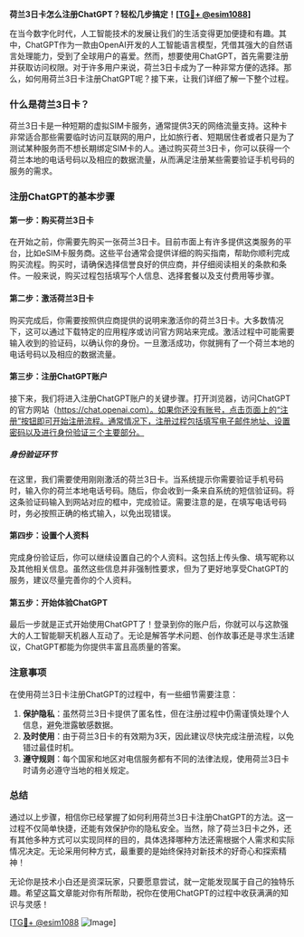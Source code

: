 **荷兰3日卡怎么注册ChatGPT？轻松几步搞定！[[TG💪+ @esim1088](https://t.me/s/esim1088)]**

在当今数字化时代，人工智能技术的发展让我们的生活变得更加便捷和有趣。其中，ChatGPT作为一款由OpenAI开发的人工智能语言模型，凭借其强大的自然语言处理能力，受到了全球用户的喜爱。然而，想要使用ChatGPT，首先需要注册并获取访问权限。对于许多用户来说，荷兰3日卡成为了一种非常方便的选择。那么，如何用荷兰3日卡注册ChatGPT呢？接下来，让我们详细了解一下整个过程。

### 什么是荷兰3日卡？

荷兰3日卡是一种短期的虚拟SIM卡服务，通常提供3天的网络流量支持。这种卡非常适合那些需要临时访问互联网的用户，比如旅行者、短期居住者或者只是为了测试某种服务而不想长期绑定SIM卡的人。通过购买荷兰3日卡，你可以获得一个荷兰本地的电话号码以及相应的数据流量，从而满足注册某些需要验证手机号码的服务的需求。

### 注册ChatGPT的基本步骤

#### 第一步：购买荷兰3日卡

在开始之前，你需要先购买一张荷兰3日卡。目前市面上有许多提供这类服务的平台，比如eSIM卡服务商。这些平台通常会提供详细的购买指南，帮助你顺利完成购买流程。购买时，请确保选择信誉良好的供应商，并仔细阅读相关的条款和条件。一般来说，购买过程包括填写个人信息、选择套餐以及支付费用等步骤。

#### 第二步：激活荷兰3日卡

购买完成后，你需要按照供应商提供的说明来激活你的荷兰3日卡。大多数情况下，这可以通过下载特定的应用程序或访问官方网站来完成。激活过程中可能需要输入收到的验证码，以确认你的身份。一旦激活成功，你就拥有了一个荷兰本地的电话号码以及相应的数据流量。

#### 第三步：注册ChatGPT账户

接下来，我们将进入注册ChatGPT账户的关键步骤。打开浏览器，访问ChatGPT的官方网站（https://chat.openai.com）。如果你还没有账号，点击页面上的“注册”按钮即可开始注册流程。通常情况下，注册过程包括填写电子邮件地址、设置密码以及进行身份验证三个主要部分。

##### 身份验证环节

在这里，我们需要使用刚刚激活的荷兰3日卡。当系统提示你需要验证手机号码时，输入你的荷兰本地电话号码。随后，你会收到一条来自系统的短信验证码。将这条验证码输入到网站对应的框中，完成验证。需要注意的是，在填写电话号码时，务必按照正确的格式输入，以免出现错误。

#### 第四步：设置个人资料

完成身份验证后，你可以继续设置自己的个人资料。这包括上传头像、填写昵称以及其他相关信息。虽然这些信息并非强制性要求，但为了更好地享受ChatGPT的服务，建议尽量完善你的个人资料。

#### 第五步：开始体验ChatGPT

最后一步就是正式开始使用ChatGPT了！登录到你的账户后，你就可以与这款强大的人工智能聊天机器人互动了。无论是解答学术问题、创作故事还是寻求生活建议，ChatGPT都能为你提供丰富且高质量的答案。

### 注意事项

在使用荷兰3日卡注册ChatGPT的过程中，有一些细节需要注意：

1. **保护隐私**：虽然荷兰3日卡提供了匿名性，但在注册过程中仍需谨慎处理个人信息，避免泄露敏感数据。
2. **及时使用**：由于荷兰3日卡的有效期为3天，因此建议尽快完成注册流程，以免错过最佳时机。
3. **遵守规则**：每个国家和地区对电信服务都有不同的法律法规，使用荷兰3日卡时请务必遵守当地的相关规定。

### 总结

通过以上步骤，相信你已经掌握了如何利用荷兰3日卡注册ChatGPT的方法。这一过程不仅简单快捷，还能有效保护你的隐私安全。当然，除了荷兰3日卡之外，还有其他多种方式可以实现同样的目的，具体选择哪种方法还需根据个人需求和实际情况决定。无论采用何种方式，最重要的是始终保持对新技术的好奇心和探索精神！

无论你是技术小白还是资深玩家，只要愿意尝试，就一定能发现属于自己的独特乐趣。希望这篇文章能对你有所帮助，祝你在使用ChatGPT的过程中收获满满的知识与灵感！

[[TG💪+ @esim1088](https://t.me/s/esim1088) ![Image](https://i.postimg.cc/4NQfJmqS/Snipaste-2025-05-13-00-14-12.png)]